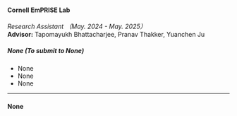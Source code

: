 #### Cornell EmPRISE Lab
*Research Assistant* *（May. 2024 - May. 2025）*  
**Advisor:** Tapomayukh Bhattacharjee, Pranav Thakker, Yuanchen Ju

##### None *(To submit to None)*
- None
- None
- None

---

#### None